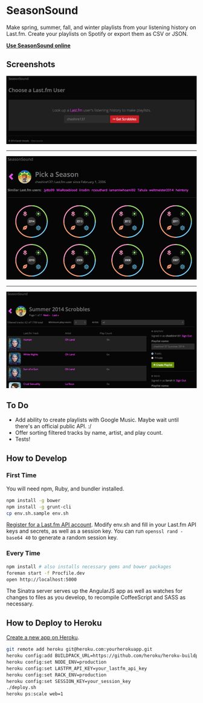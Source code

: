# SeasonSound

Make spring, summer, fall, and winter playlists from your listening history on Last.fm. Create your playlists on Spotify or export them as CSV or JSON.

**[Use SeasonSound online](http://season-sound.herokuapp.com/)**

## Screenshots

![Last.fm user choice](https://raw.githubusercontent.com/cheshire137/seasonal-playlister/master/screenshot0.png)

----

![Year and season choice](https://raw.githubusercontent.com/cheshire137/seasonal-playlister/master/screenshot1.png)

----

![Playlist creation](https://raw.githubusercontent.com/cheshire137/seasonal-playlister/master/screenshot2.png)

## To Do

- Add ability to create playlists with Google Music. Maybe wait until there's an official public API. :/
- Offer sorting filtered tracks by name, artist, and play count.
- Tests!

## How to Develop

### First Time

You will need npm, Ruby, and bundler installed.

```bash
npm install -g bower
npm install -g grunt-cli
cp env.sh.sample env.sh
```

[Register for a Last.fm API account](http://www.last.fm/api/account/create).
Modify env.sh and fill in your Last.fm API keys and secrets, as well as a session key.
You can run `openssl rand -base64 40` to generate a random session key.

### Every Time

```bash
npm install # also installs necessary gems and bower packages
foreman start -f Procfile.dev
open http://localhost:5000
```

The Sinatra server serves up the AngularJS app as well as watches for changes to
files as you develop, to recompile CoffeeScript and SASS as necessary.

## How to Deploy to Heroku

[Create a new app on Heroku](https://dashboard.heroku.com/apps).

```bash
git remote add heroku git@heroku.com:yourherokuapp.git
heroku config:add BUILDPACK_URL=https://github.com/heroku/heroku-buildpack-ruby.git
heroku config:set NODE_ENV=production
heroku config:set LASTFM_API_KEY=your_lastfm_api_key
heroku config:set RACK_ENV=production
heroku config:set SESSION_KEY=your_session_key
./deploy.sh
heroku ps:scale web=1
```
